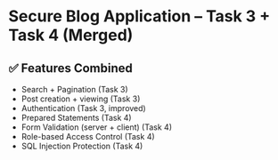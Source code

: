 # Secure Blog Application – Task 3 + Task 4 (Merged)

## ✅ Features Combined

- Search + Pagination (Task 3)
- Post creation + viewing (Task 3)
- Authentication (Task 3, improved)
- Prepared Statements (Task 4)
- Form Validation (server + client) (Task 4)
- Role-based Access Control (Task 4)
- SQL Injection Protection (Task 4)
